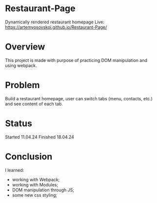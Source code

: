 # Restaurant-Page
Dynamically rendered restaurant homepage
Live: https://artemyosovskoi.github.io/Restaurant-Page/ 
# Overview
This project is made with purpose of practicing DOM manipulation and using webpack.
# Problem
Build a restaurant homepage, user can switch tabs (menu, contacts, etc.) and see content of each tab. 
# Status
Started 11.04.24
Finished 18.04.24
# Conclusion
I learned: 
- working with Webpack;
- working with Modules;
- DOM manipulation through JS;
- some new css styling;


